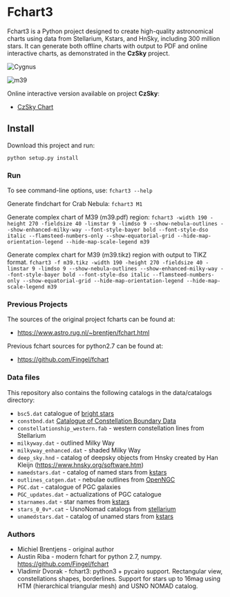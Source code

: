 # Fchart3

Fchart3 is a Python project designed to create high-quality astronomical charts using data from Stellarium, Kstars, and HnSky, including 300 million stars. It can generate both offline charts with output to PDF and online interactive charts, as demonstrated in the **CzSky** project.

![Cygnus](https://user-images.githubusercontent.com/2523097/190871573-8e1746cb-2e02-460f-9017-e3788c36089f.png)

![m39](https://github.com/skybber/fchart3/assets/2523097/85f717fe-0da2-4308-831d-2f322a921c88)


Online interactive version available on project **CzSky**:
- [CzSky Chart](https://www.czsky.eu/chart?ra=1.532197702857378&dec=0.06961660554646551&fsz=100&splitview=true)

## Install

Download this project and run: 

`python setup.py install`

### Run
To see command-line options, use:
`fchart3 --help`

Generate findchart for Crab Nebula:
`fchart3 M1`

Generate complex chart of M39 (m39.pdf) region:
`fchart3 -width 190 -height 270 -fieldsize 40 -limstar 9 -limdso 9 --show-nebula-outlines --show-enhanced-milky-way --font-style-bayer bold --font-style-dso italic --flamsteed-numbers-only --show-equatorial-grid --hide-map-orientation-legend --hide-map-scale-legend m39`

Generate complex chart for M39 (m39.tikz) region with output to TIKZ format.
`fchart3 -f m39.tikz -width 190 -height 270 -fieldsize 40 -limstar 9 -limdso 9 --show-nebula-outlines --show-enhanced-milky-way --font-style-bayer bold --font-style-dso italic --flamsteed-numbers-only --show-equatorial-grid --hide-map-orientation-legend --hide-map-scale-legend m39`

### Previous Projects
The sources of the original project fcharts can be found at:
* https://www.astro.rug.nl/~brentjen/fchart.html

Previous fchart sources for python2.7 can be found at:
* https://github.com/Fingel/fchart

### Data files

This repository also contains the following catalogs in the data/catalogs directory:

- `bsc5.dat` catalogue of [bright stars](http://tdc-www.harvard.edu/catalogs/bsc5.html)
- `constbnd.dat` [Catalogue of Constellation Boundary Data](http://cdsarc.u-strasbg.fr/viz-bin/Cat?VI/49#sRM2.2)
- `constellationship_western.fab` - western constellation lines from Stellarium
- `milkyway.dat` - outlined Milky Way
- `milkyway_enhanced.dat` - shaded Milky Way
- `deep_sky.hnd` - catalog of deepsky objects from Hnsky created by Han Kleijn (https://www.hnsky.org/software.htm)
- `namedstars.dat` - catalog of named stars from [kstars](https://edu.kde.org/kstars/)
- `outlines_catgen.dat` - nebulae outlines from [OpenNGC](https://github.com/mattiaverga/OpenNGC)
- `PGC.dat` - catalogue of PGC galaxies
- `PGC_updates.dat` - actualizations of PGC catalogue
- `starnames.dat` - star names from [kstars](https://edu.kde.org/kstars/)
- `stars_0_0v*.cat` - UsnoNomad catalogs from [stellarium](https://github.com/Stellarium)
- `unamedstars.dat` - catalog of unamed stars from [kstars](https://edu.kde.org/kstars/)

### Authors
* Michiel Brentjens - original author
* Austin Riba - modern fchart for python 2.7, numpy. https://github.com/Fingel/fchart
* Vladimir Dvorak - fchart3: python3 + pycairo support. Rectangular view, constellations shapes, borderlines. Support for stars up to 16mag using HTM (hierarchical triangular mesh) and USNO NOMAD catalog.
